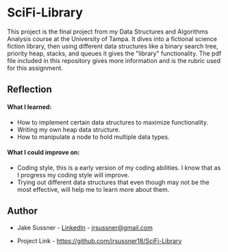 # SciFi-Library

This project is the final project from my Data Structures and Algorithms Analysis course at the University of Tampa. It dives into a fictional science fiction library, then using different data structures like a binary search tree, priority heap, stacks, and queues it gives the "library" functionality. The pdf file included in this repository gives more information and is the rubric used for this assignment. 


## Reflection

#### What I learned:
- How to implement certain data structures to maximize functionality.
- Writing my own heap data structure.
- How to manipulate a node to hold multiple data types.

#### What I could improve on:
- Coding style, this is a early version of my coding abilities. I know that as I progress my coding style will improve. 
- Trying out different data structures that even though may not be the most effective, will help me to learn more about them. 
## Author

- Jake Sussner - [LinkedIn](https://www.linkedin.com/in/jake-sussner-1a2683275/) - jrsussner@gmail.com

- Project Link - https://github.com/jrsussner18/SciFi-Library
